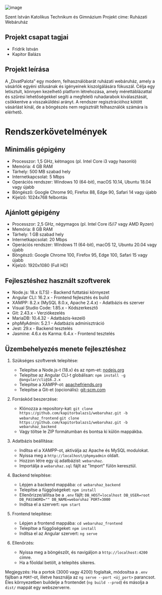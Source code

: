 ![image](https://github.com/user-attachments/assets/fb6b942b-a5ee-404b-8478-f111a048c3f5)

Szent István Katolikus Technikum és Gimnázium
Projekt címe: Ruházati Webáruház

## Projekt csapat tagjai 
- Fridrik István
- Kapitor Balázs  

## Projekt leírása
A „DivatPalota” egy modern, felhasználóbarát ruházati webáruház, amely a vásárlók egyéni stílusának és igényeinek kiszolgálására fókuszál. Célja egy letisztult, könnyen kezelhető platform létrehozása, amely mérettáblázattal és szűrési lehetőségekkel segíti a megfelelő ruhadarabok kiválasztását, csökkentve a visszaküldési arányt. A rendszer regisztrációhoz kötött vásárlást kínál, de a böngészés nem regisztrált felhasználók számára is elérhető.

# Rendszerkövetelmények
## Minimális gépigény
- Processzor: 1,5 GHz, kétmagos (pl. Intel Core i3 vagy hasonló)
- Memória: 4 GB RAM
- Tárhely: 500 MB szabad hely
- Internetkapcsolat: 5 Mbps
- Operációs rendszer: Windows 10 (64-bit), macOS 10.14, Ubuntu 18.04 vagy újabb
- Böngésző: Google Chrome 90, Firefox 88, Edge 90, Safari 14 vagy újabb
- Kijelző: 1024x768 felbontás

## Ajánlott gépigény
- Processzor: 2,5 GHz, négymagos (pl. Intel Core i5/i7 vagy AMD Ryzen)
- Memória: 8 GB RAM
- Tárhely: 1 GB szabad hely
- Internetkapcsolat: 20 Mbps
- Operációs rendszer: Windows 11 (64-bit), macOS 12, Ubuntu 20.04 vagy újabb
- Böngésző: Google Chrome 100, Firefox 95, Edge 100, Safari 15 vagy újabb
- Kijelző: 1920x1080 (Full HD)

## Fejlesztéshez használt szoftverek
- Node.js: 18.x (LTS) - Backend futtatási környezet
- Angular CLI: 16.2.x - Frontend fejlesztés és build
- XAMPP: 8.2.x (MySQL 8.0.x, Apache 2.4.x) - Adatbázis és szerver
- Visual Studio Code: 1.85.x - Kódszerkesztő
- Git: 2.43.x - Verziókezelés
- MariaDB: 10.4.32 - Adatbázis-kezelő
- phpMyAdmin: 5.2.1 - Adatbázis adminisztráció
- Jest: 29.x - Backend tesztelés
- Jasmine: 4.6.x és Karma: 6.4.x - Frontend tesztelés

## Üzembehelyezés menete fejlesztéshez
1. Szükséges szoftverek telepítése:
   - Telepítse a Node.js-t (18.x) és az npm-et: [nodejs.org](https://nodejs.org)
   - Telepítse az Angular CLI-t globálisan: `npm install -g @angular/cli@16.2.x`
   - Telepítse a XAMPP-ot: [apachefriends.org](https://www.apachefriends.org)
   - Telepítse a Git-et (opcionális): [git-scm.com](https://git-scm.com)

2. Forráskód beszerzése:
   - Klónozza a repository-kat:
     `git clone https://github.com/kapitorbalazs1/webaruhaz.git -b webaruhaz_frontend`
     `git clone https://github.com/kapitorbalazs1/webaruhaz.git -b webaruhaz_backend`
   - Vagy töltse le ZIP formátumban és bontsa ki külön mappákba.

3. Adatbázis beállítása:
   - Indítsa el a XAMPP-ot, aktiválja az Apache és MySQL modulokat.
   - Nyissa meg a `http://localhost/phpmyadmin` oldalt.
   - Hozzon létre egy új adatbázist: `webaruhaz`.
   - Importálja a `webaruhaz.sql` fájlt az "Import" fülön keresztül.

4. Backend telepítése:
   - Lépjen a backend mappába:
     `cd webaruhaz_backend`
   - Telepítse a függőségeket:
     `npm install`
   - Ellenőrizze/állítsa be a `.env` fájlt:
     `DB_HOST=localhost
     DB_USER=root
     DB_PASSWORD=""
     DB_NAME=webaruhaz
     PORT=3000`
   - Indítsa el a szervert:
     `npm start`

5. Frontend telepítése:
   - Lépjen a frontend mappába:
     `cd webaruhaz_frontend`
   - Telepítse a függőségeket:
     `npm install`
   - Indítsa el az Angular szervert:
     `ng serve`

6. Ellenőrzés:
   - Nyissa meg a böngészőt, és navigáljon a `http://localhost:4200` címre.
   - Ha a főoldal betölt, a telepítés sikeres.

Megjegyzés: Ha a portok (3000 vagy 4200) foglaltak, módosítsa a `.env` fájlban a `PORT`-ot, illetve használja az `ng serve --port <új_port>` parancsot. Éles környezetben buildelje a frontendet (`ng build --prod`) és másolja a `dist/` mappát egy webszerverre.
